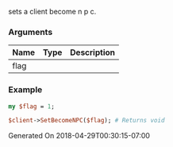 sets a client become n p c.
### Arguments
**Name**|**Type**|**Description**
:---|:---|:---
flag||

### Example

```perl
my $flag = 1;

$client->SetBecomeNPC($flag); # Returns void
```


Generated On 2018-04-29T00:30:15-07:00